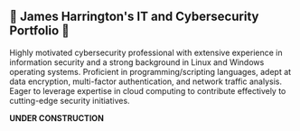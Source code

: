 ## 🤖 James Harrington's IT and Cybersecurity Portfolio 🤖

Highly motivated cybersecurity professional with extensive experience in information security and a strong background in Linux and Windows operating systems. Proficient in programming/scripting languages, adept at data encryption, multi-factor authentication, and network traffic analysis. Eager to leverage expertise in cloud computing to contribute effectively to cutting-edge security initiatives.

**UNDER CONSTRUCTION**
<!--
**Goodka7/goodka7** is a ✨ _special_ ✨ repository because its `README.md` (this file) appears on your GitHub profile.

Here are some ideas to get you started:

- 🔭 I’m currently working on ...
- 🌱 I’m currently learning ...
- 👯 I’m looking to collaborate on ...
- 🤔 I’m looking for help with ...
- 💬 Ask me about ...
- 📫 How to reach me: ...
- 😄 Pronouns: ...
- ⚡ Fun fact: ...
-->
